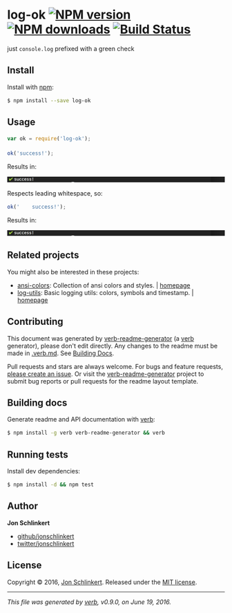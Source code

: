 # log-ok [![NPM version](https://img.shields.io/npm/v/log-ok.svg?style=flat)](https://www.npmjs.com/package/log-ok) [![NPM downloads](https://img.shields.io/npm/dm/log-ok.svg?style=flat)](https://npmjs.org/package/log-ok) [![Build Status](https://img.shields.io/travis/jonschlinkert/log-ok.svg?style=flat)](https://travis-ci.org/jonschlinkert/log-ok)

just `console.log` prefixed with a green check

## Install

Install with [npm](https://www.npmjs.com/):

```sh
$ npm install --save log-ok
```

## Usage

```js
var ok = require('log-ok');

ok('success!');
```

Results in:

![log-ok example](log-example.png)

Respects leading whitespace, so:

```js
ok('    success!');
```

Results in:

![log-ok example whitespace](log-whitespace.png)

## Related projects

You might also be interested in these projects:

* [ansi-colors](https://www.npmjs.com/package/ansi-colors): Collection of ansi colors and styles. | [homepage](https://github.com/doowb/ansi-colors "Collection of ansi colors and styles.")
* [log-utils](https://www.npmjs.com/package/log-utils): Basic logging utils: colors, symbols and timestamp. | [homepage](https://github.com/jonschlinkert/log-utils "Basic logging utils: colors, symbols and timestamp.")

## Contributing

This document was generated by [verb-readme-generator](https://github.com/verbose/verb-readme-generator) (a [verb](https://github.com/verbose/verb) generator), please don't edit directly. Any changes to the readme must be made in [.verb.md](.verb.md). See [Building Docs](#building-docs).

Pull requests and stars are always welcome. For bugs and feature requests, [please create an issue](../../issues/new). Or visit the [verb-readme-generator](https://github.com/verbose/verb-readme-generator) project to submit bug reports or pull requests for the readme layout template.

## Building docs

Generate readme and API documentation with [verb](https://github.com/verbose/verb):

```sh
$ npm install -g verb verb-readme-generator && verb
```

## Running tests

Install dev dependencies:

```sh
$ npm install -d && npm test
```

## Author

**Jon Schlinkert**

* [github/jonschlinkert](https://github.com/jonschlinkert)
* [twitter/jonschlinkert](http://twitter.com/jonschlinkert)

## License

Copyright © 2016, [Jon Schlinkert](https://github.com/jonschlinkert).
Released under the [MIT license](https://github.com/jonschlinkert/log-ok/blob/master/LICENSE).

***

_This file was generated by [verb](https://github.com/verbose/verb), v0.9.0, on June 19, 2016._